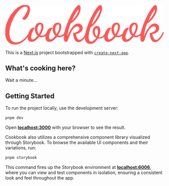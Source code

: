 ![Cookbook project title logo](./public/title.svg)

This is a [Next.js](https://nextjs.org/) project bootstrapped with [`create-next-app`](https://github.com/vercel/next.js/tree/canary/packages/create-next-app).

## What's cooking here?

Wait a minute...

## Getting Started

To run the project locally, use the development server:

```bash
pnpm dev
```

Open **[localhost:3000](http://localhost:3000)** with your browser to see the result.

Cookbook also utilizes a comprehensive component library visualized through Storybook. To browse the available UI components and their variations, run:

```bash
pnpm storybook
```

This command fires up the Storybook environment at **[localhost:6006](http://localhost:6006)**, where you can view and test components in isolation, ensuring a consistent look and feel throughout the app.
